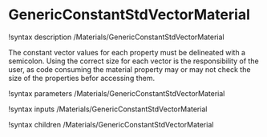 # GenericConstantStdVectorMaterial

!syntax description /Materials/GenericConstantStdVectorMaterial

The constant vector values for each property must be delineated with a semicolon.
Using the correct size for each vector is the responsibility of the user, as
code consuming the material property may or may not check the size of the properties
befor accessing them.

!syntax parameters /Materials/GenericConstantStdVectorMaterial

!syntax inputs /Materials/GenericConstantStdVectorMaterial

!syntax children /Materials/GenericConstantStdVectorMaterial
